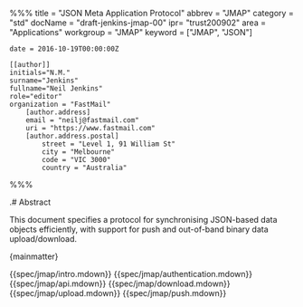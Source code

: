 %%%
    title = "JSON Meta Application Protocol"
    abbrev = "JMAP"
    category = "std"
    docName = "draft-jenkins-jmap-00"
    ipr= "trust200902"
    area = "Applications"
    workgroup = "JMAP"
    keyword = ["JMAP", "JSON"]

    date = 2016-10-19T00:00:00Z

    [[author]]
    initials="N.M."
    surname="Jenkins"
    fullname="Neil Jenkins"
    role="editor"
    organization = "FastMail"
        [author.address]
        email = "neilj@fastmail.com"
        uri = "https://www.fastmail.com"
        [author.address.postal]
            street = "Level 1, 91 William St"
            city = "Melbourne"
            code = "VIC 3000"
            country = "Australia"
%%%

.# Abstract

This document specifies a protocol for synchronising JSON-based data objects efficiently, with support for push and out-of-band binary data upload/download.

{mainmatter}

{{spec/jmap/intro.mdown}}
{{spec/jmap/authentication.mdown}}
{{spec/jmap/api.mdown}}
{{spec/jmap/download.mdown}}
{{spec/jmap/upload.mdown}}
{{spec/jmap/push.mdown}}
